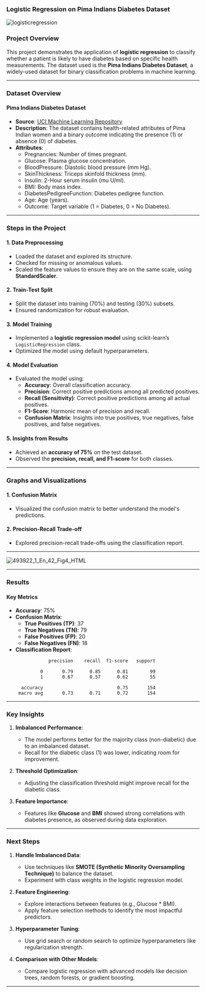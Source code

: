 ### **Logistic Regression on Pima Indians Diabetes Dataset**

![logisticregression](https://github.com/user-attachments/assets/b6072599-4443-4727-b892-86c8d6eb5d7f)

### **Project Overview**
This project demonstrates the application of **logistic regression** to classify whether a patient is likely to have diabetes based on specific health measurements. The dataset used is the **Pima Indians Diabetes Dataset**, a widely-used dataset for binary classification problems in machine learning.

---

### **Dataset Overview**

#### **Pima Indians Diabetes Dataset**
- **Source**: [UCI Machine Learning Repository](https://www.kaggle.com/uciml/pima-indians-diabetes-database)
- **Description**: The dataset contains health-related attributes of Pima Indian women and a binary outcome indicating the presence (1) or absence (0) of diabetes.
- **Attributes**:
  - Pregnancies: Number of times pregnant.
  - Glucose: Plasma glucose concentration.
  - BloodPressure: Diastolic blood pressure (mm Hg).
  - SkinThickness: Triceps skinfold thickness (mm).
  - Insulin: 2-Hour serum insulin (mu U/ml).
  - BMI: Body mass index.
  - DiabetesPedigreeFunction: Diabetes pedigree function.
  - Age: Age (years).
  - Outcome: Target variable (1 = Diabetes, 0 = No Diabetes).

---

### **Steps in the Project**

#### **1. Data Preprocessing**
- Loaded the dataset and explored its structure.
- Checked for missing or anomalous values.
- Scaled the feature values to ensure they are on the same scale, using **StandardScaler**.

#### **2. Train-Test Split**
- Split the dataset into training (70%) and testing (30%) subsets.
- Ensured randomization for robust evaluation.

#### **3. Model Training**
- Implemented a **logistic regression model** using scikit-learn’s `LogisticRegression` class.
- Optimized the model using default hyperparameters.

#### **4. Model Evaluation**
- Evaluated the model using:
  - **Accuracy**: Overall classification accuracy.
  - **Precision**: Correct positive predictions among all predicted positives.
  - **Recall (Sensitivity)**: Correct positive predictions among all actual positives.
  - **F1-Score**: Harmonic mean of precision and recall.
  - **Confusion Matrix**: Insights into true positives, true negatives, false positives, and false negatives.

#### **5. Insights from Results**
- Achieved an **accuracy of 75%** on the test dataset.
- Observed the **precision, recall, and F1-score** for both classes.

---

### **Graphs and Visualizations**

#### **1. Confusion Matrix**
- Visualized the confusion matrix to better understand the model's predictions.

#### **2. Precision-Recall Trade-off**
- Explored precision-recall trade-offs using the classification report.

---

![493922_1_En_42_Fig4_HTML](https://github.com/user-attachments/assets/6d59192d-a32c-43fd-a557-fa4c4d422c17)

---

### **Results**

#### **Key Metrics**
- **Accuracy**: 75%
- **Confusion Matrix**:
  - **True Positives (TP)**: 37
  - **True Negatives (TN)**: 79
  - **False Positives (FP)**: 20
  - **False Negatives (FN)**: 18
- **Classification Report**:
  ```
              precision    recall  f1-score   support

           0       0.79      0.85      0.81        99
           1       0.67      0.57      0.62        55

    accuracy                           0.75       154
   macro avg       0.73      0.71      0.72       154

  ```

---

### **Key Insights**

1. **Imbalanced Performance**:
   - The model performs better for the majority class (non-diabetic) due to an imbalanced dataset.
   - Recall for the diabetic class (1) was lower, indicating room for improvement.

2. **Threshold Optimization**:
   - Adjusting the classification threshold might improve recall for the diabetic class.

3. **Feature Importance**:
   - Features like **Glucose** and **BMI** showed strong correlations with diabetes presence, as observed during data exploration.

---

### **Next Steps**

1. **Handle Imbalanced Data**:
   - Use techniques like **SMOTE (Synthetic Minority Oversampling Technique)** to balance the dataset.
   - Experiment with class weights in the logistic regression model.

2. **Feature Engineering**:
   - Explore interactions between features (e.g., Glucose * BMI).
   - Apply feature selection methods to identify the most impactful predictors.

3. **Hyperparameter Tuning**:
   - Use grid search or random search to optimize hyperparameters like regularization strength.

4. **Comparison with Other Models**:
   - Compare logistic regression with advanced models like decision trees, random forests, or gradient boosting.

---

